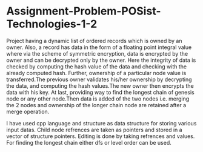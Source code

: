 # Assignment-Problem-POSist-Technologies-1-2

Project having a dynamic list of ordered records which is owned by an owner. 
Also, a record has data in the form of a floating point integral value where via the scheme of symmetric encryption, data is encrypted by the owner and can be decrypted only by the owner. Here the integrity of data is checked by computing the hash value of the data and checking with the already computed hash. Further, ownership of a particular node value is transferred.The previous owner validates his/her ownership by decrypting the data, and computing the hash values.The new owner then encrypts the data with his key.
At last, providing way to find the longest chain of genesis node or any other node.Then data is added of the two nodes i.e. merging the 2 nodes and ownership of the longer chain node are retained after a merge operation.

I have used cpp language and structure as data structure for storing various input datas.
Child node refrences are taken as pointers and stored in a vector of structure pointers.
Editing is done by taking refrences and values.
For finding the longest chain either dfs or level order can be used.
